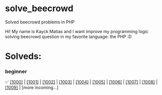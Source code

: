 # solve_beecrowd
Solved beecrowd problems in PHP

Hi! My name is Kayck Matias and I want improve my programming logic solving beecrowd question in my favorite language: the PHP :D

# Solveds:

### beginner

✅ [[1000]](https://github.com/KayckMatias/solve_beecrowd/blob/main/beginner/1000.php) |
[[1001]](https://github.com/KayckMatias/solve_beecrowd/blob/main/beginner/1001.php) |
[[1002]](https://github.com/KayckMatias/solve_beecrowd/blob/main/beginner/1002.php) |
[[1003]](https://github.com/KayckMatias/solve_beecrowd/blob/main/beginner/1003.php) |
[[1004]](https://github.com/KayckMatias/solve_beecrowd/blob/main/beginner/1004.php) |
[[1005]](https://github.com/KayckMatias/solve_beecrowd/blob/main/beginner/1005.php) |
[[1006]](https://github.com/KayckMatias/solve_beecrowd/blob/main/beginner/1006.php) |
[[1007]](https://github.com/KayckMatias/solve_beecrowd/blob/main/beginner/1007.php) | 
[[1008]](https://github.com/KayckMatias/solve_beecrowd/blob/main/beginner/1008.php) | 
[[1009]](https://github.com/KayckMatias/solve_beecrowd/blob/main/beginner/1009.php) | 
[more incoming...]

